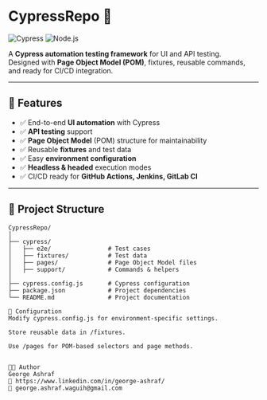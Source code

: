 # CypressRepo 🚀  
![Cypress](https://img.shields.io/badge/Cypress-12.x-brightgreen?logo=cypress)
![Node.js](https://img.shields.io/badge/Node.js-18.x-green?logo=node.js)

A **Cypress automation testing framework** for UI and API testing.  
Designed with **Page Object Model (POM)**, fixtures, reusable commands, and ready for CI/CD integration.

---

## 📌 Features
- ✅ End-to-end **UI automation** with Cypress  
- ✅ **API testing** support  
- ✅ **Page Object Model** (POM) structure for maintainability  
- ✅ Reusable **fixtures** and test data  
- ✅ Easy **environment configuration**  
- ✅ **Headless & headed** execution modes  
- ✅ CI/CD ready for **GitHub Actions, Jenkins, GitLab CI**

---

## 📂 Project Structure
```plaintext
CypressRepo/
│
├── cypress/
│   ├── e2e/                # Test cases
│   ├── fixtures/           # Test data
│   ├── pages/              # Page Object Model files
│   ├── support/            # Commands & helpers
│
├── cypress.config.js       # Cypress configuration
├── package.json            # Project dependencies
└── README.md               # Project documentation

🔧 Configuration
Modify cypress.config.js for environment-specific settings.

Store reusable data in /fixtures.

Use /pages for POM-based selectors and page methods.


👨‍💻 Author
George Ashraf
💼 https://www.linkedin.com/in/george-ashraf/
📧 george.ashraf.waguih@gmail.com